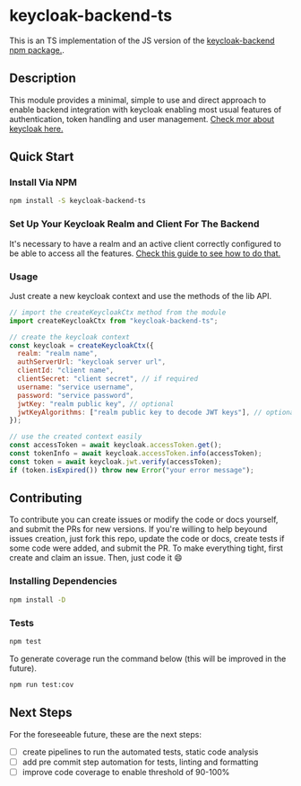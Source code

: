 # keycloak-backend-ts

This is an TS implementation of the JS version of the [keycloak-backend npm package.](https://github.com/jkyberneees/keycloak-backend).

## Description

This module provides a minimal, simple to use and direct approach to enable backend integration with keycloak enabling most usual features
of authentication, token handling and user management. [Check mor about keycloak here.](http://www.keycloak.org/)

## Quick Start

### Install Via NPM

```sh
npm install -S keycloak-backend-ts
```

### Set Up Your Keycloak Realm and Client For The Backend

It's necessary to have a realm and an active client correctly configured to be able to access all the features. [Check this guide to see how to do that.](https://medium.com/keycloak/keycloak-realm-client-configuration-dfd7c8583489)

### Usage

Just create a new keycloak context and use the methods of the lib API.

```js
// import the createKeycloakCtx method from the module
import createKeycloakCtx from "keycloak-backend-ts";

// create the keycloak context
const keycloak = createKeycloakCtx({
  realm: "realm name",
  authServerUrl: "keycloak server url",
  clientId: "client name",
  clientSecret: "client secret", // if required
  username: "service username",
  password: "service password",
  jwtKey: "realm public key", // optional
  jwtKeyAlgorithms: ["realm public key to decode JWT keys"], // optional
});

// use the created context easily
const accessToken = await keycloak.accessToken.get();
const tokenInfo = await keycloak.accessToken.info(accessToken);
const token = await keycloak.jwt.verify(accessToken);
if (token.isExpired()) throw new Error("your error message");
```

## Contributing

To contribute you can create issues or modify the code or docs yourself, and submit the PRs for new versions. If you're willing
to help beyound issues creation, just fork this repo, update the code or docs, create tests if some code were added, and submit the PR.
To make everything tight, first create and claim an issue. Then, just code it :smile:

### Installing Dependencies

```sh
npm install -D
```

### Tests

```sh
npm test
```

To generate coverage run the command below (this will be improved in the future).

```sh
npm run test:cov
```

## Next Steps

For the foreseeable future, these are the next steps:

- [  ] create pipelines to run the automated tests, static code analysis
- [  ] add pre commit step automation for tests, linting and formatting
- [  ] improve code coverage to enable threshold of 90-100%
